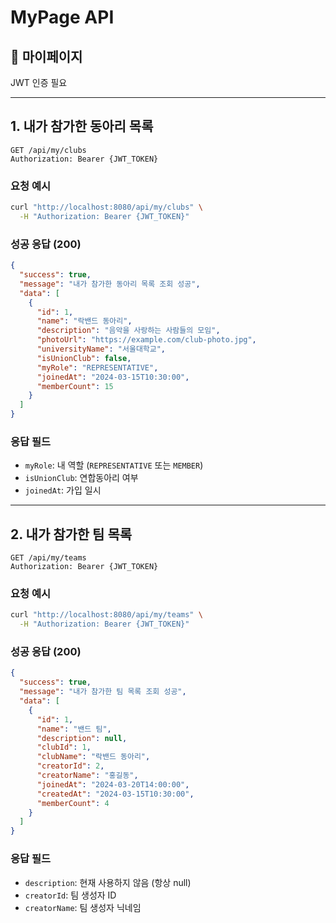 # MyPage API

## 📱 마이페이지
JWT 인증 필요

---

## 1. 내가 참가한 동아리 목록
```
GET /api/my/clubs
Authorization: Bearer {JWT_TOKEN}
```

### 요청 예시
```bash
curl "http://localhost:8080/api/my/clubs" \
  -H "Authorization: Bearer {JWT_TOKEN}"
```

### 성공 응답 (200)
```json
{
  "success": true,
  "message": "내가 참가한 동아리 목록 조회 성공",
  "data": [
    {
      "id": 1,
      "name": "락밴드 동아리",
      "description": "음악을 사랑하는 사람들의 모임",
      "photoUrl": "https://example.com/club-photo.jpg",
      "universityName": "서울대학교",
      "isUnionClub": false,
      "myRole": "REPRESENTATIVE",
      "joinedAt": "2024-03-15T10:30:00",
      "memberCount": 15
    }
  ]
}
```

### 응답 필드
- `myRole`: 내 역할 (`REPRESENTATIVE` 또는 `MEMBER`)
- `isUnionClub`: 연합동아리 여부
- `joinedAt`: 가입 일시

---

## 2. 내가 참가한 팀 목록
```
GET /api/my/teams
Authorization: Bearer {JWT_TOKEN}
```

### 요청 예시
```bash
curl "http://localhost:8080/api/my/teams" \
  -H "Authorization: Bearer {JWT_TOKEN}"
```

### 성공 응답 (200)
```json
{
  "success": true,
  "message": "내가 참가한 팀 목록 조회 성공",
  "data": [
    {
      "id": 1,
      "name": "밴드 팀",
      "description": null,
      "clubId": 1,
      "clubName": "락밴드 동아리",
      "creatorId": 2,
      "creatorName": "홍길동",
      "joinedAt": "2024-03-20T14:00:00",
      "createdAt": "2024-03-15T10:30:00",
      "memberCount": 4
    }
  ]
}
```

### 응답 필드
- `description`: 현재 사용하지 않음 (항상 null)
- `creatorId`: 팀 생성자 ID
- `creatorName`: 팀 생성자 닉네임
